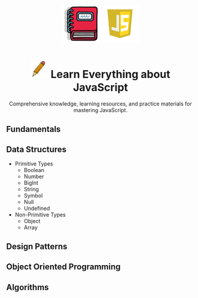 <div align="center" >

<img style="width:100px;" src=".github/assets/book.png" >
<img style="width:100px;" src=".github/assets/js.webp" >

# <img style="width:40px;" src=".github/assets/pencil.png" /><span>&nbsp;</span> Learn Everything about JavaScript

Comprehensive knowledge, learning resources, and practice materials for mastering JavaScript.
</div>

## Fundamentals

## Data Structures

- Primitive Types
    - Boolean
    - Number
    - BigInt
    - String
    - Symbol
    - Null
    - Undefined
- Non-Primitive Types
    - Object
    - Array

## Design Patterns

## Object Oriented Programming

## Algorithms

